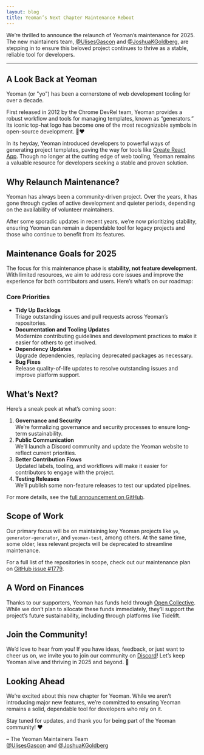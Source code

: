 ```yaml
---
layout: blog
title: Yeoman’s Next Chapter Maintenance Reboot
---
```


We’re thrilled to announce the relaunch of Yeoman’s maintenance for 2025. The new maintainers team, [@UlisesGascon](https://github.com/UlisesGascon) and [@JoshuaKGoldberg](https://github.com/JoshuaKGoldberg), are stepping in to ensure this beloved project continues to thrive as a stable, reliable tool for developers.

---

## A Look Back at Yeoman

Yeoman (or "yo") has been a cornerstone of web development tooling for over a decade.  

First released in 2012 by the Chrome DevRel team, Yeoman provides a robust workflow and tools for managing templates, known as “generators.” Its iconic top-hat logo has become one of the most recognizable symbols in open-source development. 🎩❤️  

In its heyday, Yeoman introduced developers to powerful ways of generating project templates, paving the way for tools like [Create React App](https://create-react-app.dev). Though no longer at the cutting edge of web tooling, Yeoman remains a valuable resource for developers seeking a stable and proven solution.


## Why Relaunch Maintenance?

Yeoman has always been a community-driven project. Over the years, it has gone through cycles of active development and quieter periods, depending on the availability of volunteer maintainers.  

After some sporadic updates in recent years, we’re now prioritizing stability, ensuring Yeoman can remain a dependable tool for legacy projects and those who continue to benefit from its features.  


## Maintenance Goals for 2025

The focus for this maintenance phase is **stability, not feature development**. With limited resources, we aim to address core issues and improve the experience for both contributors and users. Here’s what’s on our roadmap:

### Core Priorities

- **Tidy Up Backlogs**  
  Triage outstanding issues and pull requests across Yeoman’s repositories.  
- **Documentation and Tooling Updates**  
  Modernize contributing guidelines and development practices to make it easier for others to get involved.  
- **Dependency Updates**  
  Upgrade dependencies, replacing deprecated packages as necessary.  
- **Bug Fixes**  
  Release quality-of-life updates to resolve outstanding issues and improve platform support.  


## What’s Next?

Here’s a sneak peek at what’s coming soon:

1. **Governance and Security**  
   We’re formalizing governance and security processes to ensure long-term sustainability.  
2. **Public Communication**  
   We’ll launch a Discord community and update the Yeoman website to reflect current priorities.  
3. **Better Contribution Flows**  
   Updated labels, tooling, and workflows will make it easier for contributors to engage with the project.  
4. **Testing Releases**  
   We’ll publish some non-feature releases to test our updated pipelines.  

For more details, see the [full announcement on GitHub](https://github.com/yeoman/yeoman/issues/1779).


## Scope of Work

Our primary focus will be on maintaining key Yeoman projects like `yo`, `generator-generator`, and `yeoman-test`, among others. At the same time, some older, less relevant projects will be deprecated to streamline maintenance.  

For a full list of the repositories in scope, check out our maintenance plan on [GitHub issue #1779](https://github.com/yeoman/yeoman/issues/1779).  


## A Word on Finances

Thanks to our supporters, Yeoman has funds held through [Open Collective](https://opencollective.com/yeoman). While we don’t plan to allocate these funds immediately, they’ll support the project’s future sustainability, including through platforms like Tidelift.


## Join the Community!

We’d love to hear from you! If you have ideas, feedback, or just want to cheer us on, we invite you to join our community on [Discord](https://discord.gg/DqSm3meK)! Let’s keep Yeoman alive and thriving in 2025 and beyond. 🎉  

## Looking Ahead

We’re excited about this new chapter for Yeoman. While we aren’t introducing major new features, we’re committed to ensuring Yeoman remains a solid, dependable tool for developers who rely on it.  

Stay tuned for updates, and thank you for being part of the Yeoman community! ❤️  

– The Yeoman Maintainers Team  
[@UlisesGascon](https://github.com/UlisesGascon) and [@JoshuaKGoldberg](https://gist.github.com/JoshuaKGoldberg)
